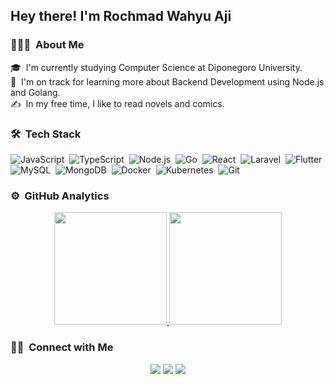 <h2>Hey there! I'm Rochmad Wahyu Aji</h2>

<!-- ## 👋 &nbsp;Hey there! I'm Rochmad Wahyu Aji -->

### 👨🏻‍💻 &nbsp;About Me

🎓 &nbsp;I'm currently studying Computer Science at Diponegoro University.\
🌱 &nbsp;I'm on track for learning more about Backend Development using Node.js and Golang.\
✍️ &nbsp;In my free time, I like to read novels and comics.

### 🛠 &nbsp;Tech Stack

![JavaScript](https://img.shields.io/badge/-JavaScript-05122A?style=flat&logo=javascript)&nbsp;
![TypeScript](https://img.shields.io/badge/-TypeScript-05122A?style=flat&logo=typescript)&nbsp;
![Node.js](https://img.shields.io/badge/-Node.js-05122A?style=flat&logo=node.js)&nbsp;
![Go](https://img.shields.io/badge/-Go-05122A?style=flat&logo=go)&nbsp;
![React](https://img.shields.io/badge/-React-05122A?style=flat&logo=react)&nbsp;
![Laravel](https://img.shields.io/badge/-Laravel-05122A?style=flat&logo=laravel)&nbsp;
![Flutter](https://img.shields.io/badge/-Flutter-05122A?style=flat&logo=flutter)&nbsp;
![MySQL](https://img.shields.io/badge/-MySQL-05122A?style=flat&logo=mysql)&nbsp;
![MongoDB](https://img.shields.io/badge/-MongoDB-05122A?style=flat&logo=mongodb)&nbsp;
![Docker](https://img.shields.io/badge/-Docker-05122A?style=flat&logo=docker)&nbsp;
![Kubernetes](https://img.shields.io/badge/-Kubernetes-05122A?style=flat&logo=kubernetes)&nbsp;
![Git](https://img.shields.io/badge/-Git-05122A?style=flat&logo=git)&nbsp;

### ⚙️ &nbsp;GitHub Analytics

<p align="center">
<a href="https://github.com/rochmad7">
  <img height="180em" src="https://github-readme-stats-eight-theta.vercel.app/api?username=rochmad7&show_icons=true&theme=algolia&include_all_commits=true&count_private=true"/>
  <img height="180em" src="https://github-readme-stats-eight-theta.vercel.app/api/top-langs/?username=rochmad7&layout=compact&langs_count=8&theme=algolia"/>
</a>
</p>

### 🤝🏻 &nbsp;Connect with Me

<p align="center">
<a href="https://linkedin.com/in/rochmad7"><img src="https://img.shields.io/badge/-Rochmad%20Wahyu%20Aji-0077B5?style=flat&logo=Linkedin&logoColor=white"/></a>
<a href="mailto:rochmad.wa@gmail.com"><img src="https://img.shields.io/badge/-rochmad.wa@gmail.com-D14836?style=flat&logo=Gmail&logoColor=white"/></a>
<a href="https://facebook.com/rochmad.wa"><img src="https://img.shields.io/badge/-Rochmad-1877F2?style=flat&logo=Facebook&logoColor=white"/></a>
</p>
